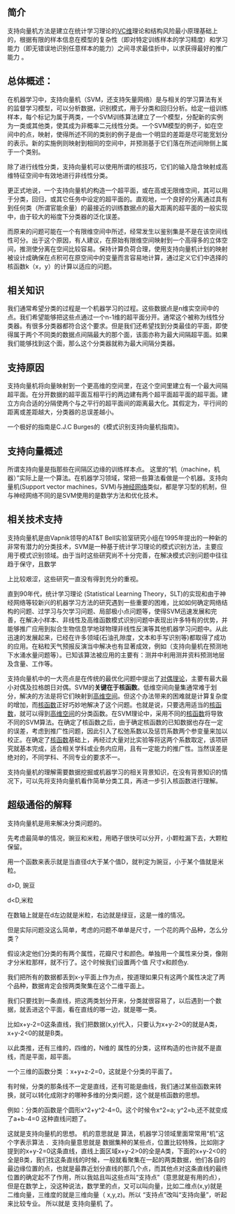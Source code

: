## 简介

支持向量机方法是建立在统计学习理论的[VC维](http://baike.baidu.com/item/VC维)理论和结构风险最小原理基础上的，根据有限的样本信息在模型的复杂性（即对特定训练样本的学习精度）和学习能力（即无错误地识别任意样本的能力）之间寻求最佳折中，以求获得最好的推广能力 。

## 总体概述：

在机器学习中，支持向量机（SVM，还支持矢量网络）是与相关的学习算法有关的监督学习模型，可以分析数据，识别模式，用于分类和回归分析。给定一组训练样本，每个标记为属于两类，一个SVM训练算法建立了一个模型，分配新的实例为一类或其他类，使其成为非概率二元线性分类。一个SVM模型的例子，如在空间中的点，映射，使得所述不同的类别的例子是由一个明显的差距是尽可能宽划分的表示。新的实施例则映射到相同的空间中，并预测基于它们落在所述间隙侧上属于一个类别。

除了进行线性分类，支持向量机可以使用所谓的核技巧，它们的输入隐含映射成高维特征空间中有效地进行非线性分类。

更正式地说，一个支持向量机的构造一个超平面，或在高或无限维空间，其可以用于分类，回归，或其它任务中设定的超平面的。直观地，一个良好的分离通过具有到任何类（所谓官能余量）的最接近的训练数据点的最大距离的超平面的一般实现中，由于较大的裕度下分类器的泛化误差。

而原来的问题可能在一个有限维空间中所述，经常发生以鉴别集是不是在该空间线性可分。出于这个原因，有人建议，在原始有限维空间映射到一个高得多的立体空间，推测使分离在空间比较容易。保持计算负荷合理，使用支持向量机计划的映射被设计成确保在点积可在原空间中的变量而言容易地计算，通过定义它们中选择的核函数k（x，y）的计算以适应的问题。

## 相关知识

我们通常希望分类的过程是一个机器学习的过程。这些数据点是n维实空间中的点。我们希望能够把这些点通过一个n-1维的超平面分开。通常这个被称为线性分类器。有很多分类器都符合这个要求。但是我们还希望找到分类最佳的平面，即使得属于两个不同类的数据点间隔最大的那个面，该面亦称为最大间隔超平面。如果我们能够找到这个面，那么这个分类器就称为最大间隔分类器。

## 支持原因

支持向量机将向量映射到一个更高维的空间里，在这个空间里建立有一个最大间隔超平面。在分开数据的超平面互相平行的两边建有两个超平面超平面的超平面。建立方向合适的分隔使两个与之平行的超平面间的距离最大化。其假定为，平行间的距离或差距越大，分类器的总误差越小。

一个极好的指南是C.J.C Burges的《模式识别支持向量机指南》。

## 支持向量概述

所谓支持向量是指那些在间隔区边缘的训练样本点。 这里的“机（machine，机器）”实际上是一个算法。在机器学习领域，常把一些算法看做是一个机器。支持向量机\(Support vector machines，SVM\)与[神经网络](http://baike.baidu.com/item/神经网络)类似，都是学习型的机制，但与神经网络不同的是SVM使用的是数学方法和优化技术。

## 相关技术支持

支持向量机是由Vapnik领导的AT&T Bell实验室研究小组在1995年提出的一种新的非常有潜力的分类技术，SVM是一种基于统计学习理论的模式识别方法，主要应用于模式识别领域。由于当时这些研究尚不十分完善，在解决模式识别问题中往往趋于保守，且数学

上比较艰涩，这些研究一直没有得到充分的重视。

直到90年代，统计学习理论 \(Statistical Learning Theory，SLT\)的实现和由于神经网络等较新兴的机器学习方法的研究遇到一些重要的困难，比如如何确定网络结构的问题、过学习与欠学习问题、局部极小点问题等，使得SVM迅速发展和完善，在解决小样本、非线性及高维函数模式识别问题中表现出许多特有的优势，并能够推广应用到拟合生物信息学地球物理非线性反演等其他机器学习问题中。从此迅速的发展起来，已经在许多领域\(石油孔隙度，文本和手写识别等\)都取得了成功的应用。在粘粒天气预报反演当中解决也有显著成效，例如（支持向量机在预测地下水涌水量问题等）。已知该算法被应用的主要有：测井中利用测井资料预测地层及含量、工作等。

支持向量机中的一大亮点是在传统的最优化问题中提出了[对偶理论](http://baike.baidu.com/item/对偶理论)，主要有最大最小对偶及拉格朗日对偶。SVM的**关键在于核函数**。低维空间向量集通常难于划分，解决的方法是将它们映射到[高维空间](http://baike.baidu.com/item/高维空间)。但这个办法带来的困难就是计算复杂度的增加，而[核函数](http://baike.baidu.com/item/核函数)正好巧妙地解决了这个问题。也就是说，只要选用适当的[核函数](http://baike.baidu.com/item/核函数)，就可以得到[高维空间](http://baike.baidu.com/item/高维空间)的分类函数。在SVM理论中，采用不同的[核函数](http://baike.baidu.com/item/核函数)将导致不同的SVM算法。在确定了核函数之后，由于确定核函数的已知数据也存在一定的误差，考虑到推广性问题，因此引入了松弛系数以及惩罚系数两个参变量来加以校正。在确定了[核函数](http://baike.baidu.com/item/核函数)基础上，再经过大量对比实验等将这两个系数取定，该项研究就基本完成，适合相关学科或业务内应用，且有一定能力的推广性。当然误差是绝对的，不同学科、不同专业的要求不一。

支持向量机的理解需要数据挖掘或机器学习的相关背景知识，在没有背景知识的情况下，可以先将支持向量机看作简单分类工具，再进一步引入核函数进行理解。

## 超级通俗的解释

支持向量机是用来解决分类问题的。

先考虑最简单的情况，豌豆和米粒，用晒子很快可以分开，小颗粒漏下去，大颗粒保留。

用一个函数来表示就是当直径d大于某个值D，就判定为豌豆，小于某个值就是米粒。

d&gt;D, 豌豆

d&lt;D,米粒

在数轴上就是在d左边就是米粒，右边就是绿豆，这是一维的情况。

但是实际问题没这么简单，考虑的问题不单单是尺寸，一个花的两个品种，怎么分类？

假设决定他们分类的有两个属性，花瓣尺寸和颜色。单独用一个属性来分类，像刚才分米粒那样，就不行了。这个时候我们设置两个值 尺寸x和颜色y.

我们把所有的数据都丢到x-y平面上作为点，按道理如果只有这两个属性决定了两个品种，数据肯定会按两类聚集在这个二维平面上。

我们只要找到一条直线，把这两类划分开来，分类就很容易了，以后遇到一个数据，就丢进这个平面，看在直线的哪一边，就是哪一类。

比如x+y-2=0这条直线，我们把数据\(x,y\)代入，只要认为x+y-2&gt;0的就是A类，x+y-2&lt;0的就是B类。

以此类推，还有三维的，四维的，N维的 属性的分类，这样构造的也许就不是直线，而是平面，超平面。

一个三维的函数分类 ：x+y+z-2=0，这就是个分类的平面了。

有时候，分类的那条线不一定是直线，还有可能是曲线，我们通过某些函数来转换，就可以转化成刚才的哪种多维的分类问题，这个就是核函数的思想。

例如：分类的函数是个圆形x^2+y^2-4=0。这个时候令x^2=a; y^2=b,还不就变成了a+b-4=0 这种直线问题了。

这就是支持向量机的思想。机的意思就是 算法，机器学习领域里面常常用“机”这个字表示算法．支持向量意思就是 数据集种的某些点，位置比较特殊，比如刚才提到的x+y-2=0这条直线，直线上面区域x+y-2&gt;0的全是A类，下面的x+y-2&lt;0的全是B类，我们找这条直线的时候，一般就看聚集在一起的两类数据，他们各自的最边缘位置的点，也就是最靠近划分直线的那几个点，而其他点对这条直线的最终位置的确定起不了作用，所以我姑且叫这些点叫“支持点”（意思就是有用的点），但是在数学上，没这种说法，数学里的点，又可以叫向量，比如二维点\(x,y\)就是二维向量，三维度的就是三维向量（ x,y,z\)。所以 “支持点”改叫“支持向量”，听起来比较专业。所以就是 支持向量机 了。

